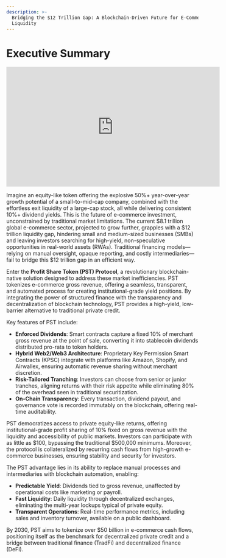```yaml
---
description: >-
  Bridging the $12 Trillion Gap: A Blockchain-Driven Future for E-Commerce
  Liquidity
---
```


# Executive Summary

<iframe width="560" height="315" src="https://www.youtube.com/embed/2L4RavcFz0s?si=OIM-IVfVu1JI0htU" title="YouTube video player" frameborder="0" allow="accelerometer; autoplay; clipboard-write; encrypted-media; gyroscope; picture-in-picture; web-share" referrerpolicy="strict-origin-when-cross-origin" allowfullscreen></iframe>

Imagine an equity-like token offering the explosive 50%+ year-over-year growth potential of a small-to-mid-cap company, combined with the effortless exit liquidity of a large-cap stock, all while delivering consistent 10%+ dividend yields. This is the future of e-commerce investment, unconstrained by traditional market limitations. The current $8.1 trillion global e-commerce sector, projected to grow further, grapples with a $12 trillion liquidity gap, hindering small and medium-sized businesses (SMBs) and leaving investors searching for high-yield, non-speculative opportunities in real-world assets (RWAs). Traditional financing models—relying on manual oversight, opaque reporting, and costly intermediaries—fail to bridge this $12 trillion gap in an efficient way.

Enter the **Profit Share Token (PST) Protocol**, a revolutionary blockchain-native solution designed to address these market inefficiencies. PST tokenizes e-commerce gross revenue, offering a seamless, transparent, and automated process for creating institutional-grade yield positions. By integrating the power of structured finance with the transparency and decentralization of blockchain technology, PST provides a high-yield, low-barrier alternative to traditional private credit.

Key features of PST include:

* **Enforced Dividends**: Smart contracts capture a fixed 10% of merchant gross revenue at the point of sale, converting it into stablecoin dividends distributed pro-rata to token holders.
* **Hybrid Web2/Web3 Architecture**: Proprietary Key Permission Smart Contracts (KPSC) integrate with platforms like Amazon, Shopify, and Airwallex, ensuring automatic revenue sharing without merchant discretion.
* **Risk-Tailored Tranching**: Investors can choose from senior or junior tranches, aligning returns with their risk appetite while eliminating 80% of the overhead seen in traditional securitization.
* **On-Chain Transparency**: Every transaction, dividend payout, and governance vote is recorded immutably on the blockchain, offering real-time auditability.

PST democratizes access to private equity-like returns, offering institutional-grade profit sharing of 10% fixed on gross revenue with the liquidity and accessibility of public markets. Investors can participate with as little as $100, bypassing the traditional $500,000 minimums. Moreover, the protocol is collateralized by recurring cash flows from high-growth e-commerce businesses, ensuring stability and security for investors.

The PST advantage lies in its ability to replace manual processes and intermediaries with blockchain automation, enabling:

* **Predictable Yield**: Dividends tied to gross revenue, unaffected by operational costs like marketing or payroll.
* **Fast Liquidity**: Daily liquidity through decentralized exchanges, eliminating the multi-year lockups typical of private equity.
* **Transparent Operations**: Real-time performance metrics, including sales and inventory turnover, available on a public dashboard.

By 2030, PST aims to tokenize over $50 billion in e-commerce cash flows, positioning itself as the benchmark for decentralized private credit and a bridge between traditional finance (TradFi) and decentralized finance (DeFi).

